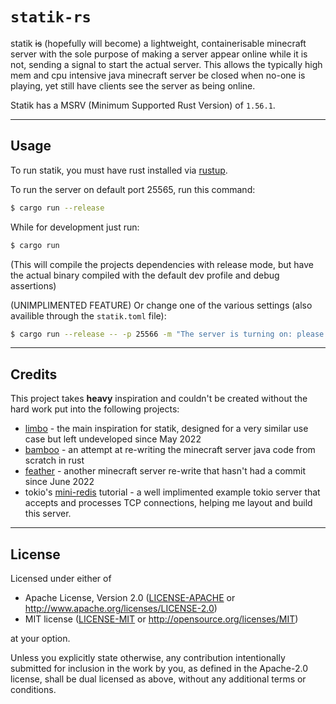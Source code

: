 `statik-rs`
==================

statik ~~is~~ (hopefully will become) a lightweight, containerisable minecraft server with the sole purpose of making a server appear online while it is not, sending a signal to start the actual server. This allows the typically high mem and cpu intensive java minecraft server be closed when no-one is playing, yet still have clients see the server as being online.

Statik has a MSRV (Minimum Supported Rust Version) of `1.56.1`.

-------

## Usage

To run statik, you must have rust installed via [rustup](https://rustup.rs).

To run the server on default port 25565, run this command:

```bash
$ cargo run --release
```

While for development just run:

```bash
$ cargo run
```
(This will compile the projects dependencies with release mode, but have the actual binary compiled with the default dev profile and debug assertions)


(UNIMPLIMENTED FEATURE)
Or change one of the various settings (also availible through the `statik.toml` file):
```bash
$ cargo run --release -- -p 25566 -m "The server is turning on: please wait ~30 seconds!"
```

-------

## Credits

This project takes **heavy** inspiration and couldn't be created without the hard work put into the following projects:
* [limbo](https://github.com/chrrs/limbo) - the main inspiration for statik, designed for a very similar use case but left undeveloped since May 2022
* [bamboo](https://gitlab.com/macmv/bamboo) - an attempt at re-writing the minecraft server java code from scratch in rust
* [feather](https://github.com/feather-rs/feather) - another minecraft server re-write that hasn't had a commit since June 2022
* tokio's [mini-redis](https://github.com/tokio-rs/mini-redis) tutorial - a well implimented example tokio server that accepts and processes TCP connections, helping me layout and build this server.

-------

## License
Licensed under either of

 - Apache License, Version 2.0
   ([LICENSE-APACHE](LICENSE-APACHE) or <http://www.apache.org/licenses/LICENSE-2.0>)
 - MIT license
   ([LICENSE-MIT](LICENSE-MIT) or <http://opensource.org/licenses/MIT>)

at your option.

Unless you explicitly state otherwise, any contribution intentionally submitted for inclusion in the work by you, as defined in the Apache-2.0 license, shall be dual licensed as above, without any additional terms or conditions.
